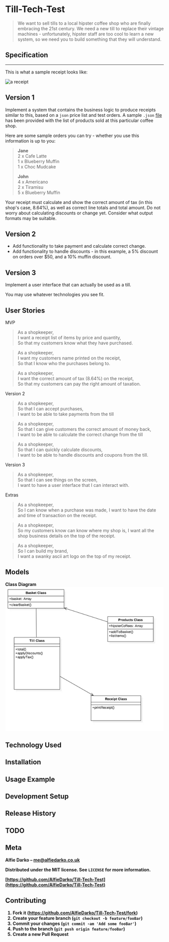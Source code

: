 # Till-Tech-Test

> We want to sell tills to a local hipster coffee shop who are finally embracing the 21st century. We need a new till to replace their vintage machines - unfortunately, hipster staff are too cool to learn a new system, so we need you to build something that they will understand.

## Specification

---

This is what a sample receipt looks like:

![a receipt](https://raw.githubusercontent.com/makersacademy/course/master/images/receipt.jpg?token=AQUBdVoGOUpoaKH9m76_plcxpJZLLtRYks5bGFvFwA%3D%3D)

## Version 1

Implement a system that contains the business logic to produce receipts similar to this, based on a `json` price list and test orders. A sample `.json` [file](hipstercoffee.json) has been provided with the list of products sold at this particular coffee shop.

Here are some sample orders you can try - whether you use this information is up to you:

> **Jane**  
> 2 x Cafe Latte  
> 1 x Blueberry Muffin  
> 1 x Choc Mudcake
>
> **John**  
> 4 x Americano  
> 2 x Tiramisu  
> 5 x Blueberry Muffin

Your receipt must calculate and show the correct amount of tax (in this shop's case, 8.64%), as well as correct line totals and total amount. Do not worry about calculating discounts or change yet. Consider what output formats may be suitable.

## Version 2

- Add functionality to take payment and calculate correct change.
- Add functionality to handle discounts - in this example, a 5% discount on orders over $50, and a 10% muffin discount.

## Version 3

Implement a user interface that can actually be used as a till.

You may use whatever technologies you see fit.

## User Stories

MVP

> As a shopkeeper,<Br>
> I want a receipt list of items by price and quantity,<br>
> So that my customers know what they have purchased.

> As a shopkeeper,<br>
> I want my customers name printed on the receipt,<br>
> So that I know who the purchases belong to.<br>

> As a shopkeeper,<br>
> I want the correct amount of tax (8.64%) on the receipt,<br>
> So that my customers can pay the right amount of taxation.

Version 2

> As a shopkeeper,<br>
> So that I can accept purchases,<br>
> I want to be able to take payments from the till

> As a shopkeeper,<br>
> So that I can give customers the correct amount of money back,<br>
> I want to be able to calculate the correct change from the till

> As a shopkeeper,<br>
> So that I can quickly calculate discounts,<br>
> I want to be able to handle discounts and coupons from the till.

Version 3

> As a shopkeeper,<br>
> So that I can see things on the screen,<br>
> I want to have a user interface that I can interact with.

Extras

> As a shopkeeper, <br>
> So I can know when a purchase was made,
> I want to have the date and time of transaction on the receipt.

> As a shopkeeper, <br>
> So my customers know can know where my shop is,
> I want all the shop business details on the top of the receipt.

> As a shopkeeper, <br>
> So I can build my brand, <br>
> I want a swanky ascii art logo on the top of my receipt.

## Models

<b>Class Diagram<b>
<br>
![1st Proposal Class Diagram](https://raw.githubusercontent.com/AlfieDarko/Till-Tech-Test/master/ClassDiagram.jpg)

## Technology Used

## Installation

## Usage Example

## Development Setup

## Release History

## TODO

## Meta

Alfie Darko – me@alfiedarko.co.uk

Distributed under the MIT license. See `LICENSE` for more information.

[https://github.com/AlfieDarko/Till-Tech-Test](https://github.com/AlfieDarko/Till-Tech-Test)

## Contributing

1.  Fork it (<https://github.com/AlfieDarko/Till-Tech-Test/fork>)
2.  Create your feature branch (`git checkout -b feature/fooBar`)
3.  Commit your changes (`git commit -am 'Add some fooBar'`)
4.  Push to the branch (`git push origin feature/fooBar`)
5.  Create a new Pull Request
